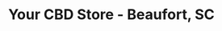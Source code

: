 ---
title: "Your CBD Store - Beaufort, SC"
url: /beaufort/your-cbd-store-beaufort-sc/
shop: shop
---